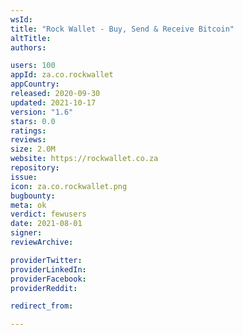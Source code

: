 ```yaml
---
wsId: 
title: "Rock Wallet - Buy, Send & Receive Bitcoin"
altTitle: 
authors:

users: 100
appId: za.co.rockwallet
appCountry: 
released: 2020-09-30
updated: 2021-10-17
version: "1.6"
stars: 0.0
ratings: 
reviews: 
size: 2.0M
website: https://rockwallet.co.za
repository: 
issue: 
icon: za.co.rockwallet.png
bugbounty: 
meta: ok
verdict: fewusers
date: 2021-08-01
signer: 
reviewArchive:

providerTwitter: 
providerLinkedIn: 
providerFacebook: 
providerReddit: 

redirect_from:

---
```


